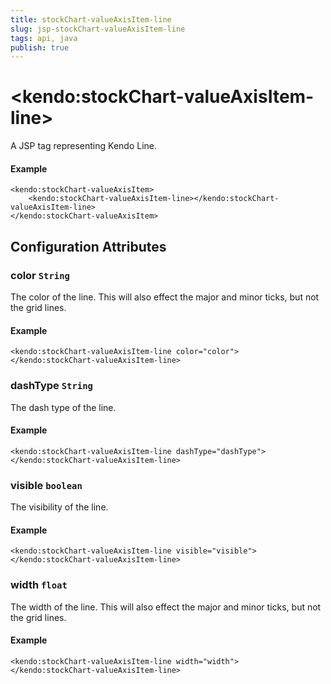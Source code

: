 ```yaml
---
title: stockChart-valueAxisItem-line
slug: jsp-stockChart-valueAxisItem-line
tags: api, java
publish: true
---
```


# \<kendo:stockChart-valueAxisItem-line\>
A JSP tag representing Kendo Line.

#### Example
    <kendo:stockChart-valueAxisItem>
        <kendo:stockChart-valueAxisItem-line></kendo:stockChart-valueAxisItem-line>
    </kendo:stockChart-valueAxisItem>


## Configuration Attributes


### color `String`

The color of the line. This will also effect the major and minor ticks, but
not the grid lines.

#### Example
    <kendo:stockChart-valueAxisItem-line color="color">
    </kendo:stockChart-valueAxisItem-line>



### dashType `String`

The dash type of the line.

#### Example
    <kendo:stockChart-valueAxisItem-line dashType="dashType">
    </kendo:stockChart-valueAxisItem-line>



### visible `boolean`

The visibility of the line.

#### Example
    <kendo:stockChart-valueAxisItem-line visible="visible">
    </kendo:stockChart-valueAxisItem-line>



### width `float`

The width of the line. This will also effect the major and minor ticks, but
not the grid lines.

#### Example
    <kendo:stockChart-valueAxisItem-line width="width">
    </kendo:stockChart-valueAxisItem-line>


